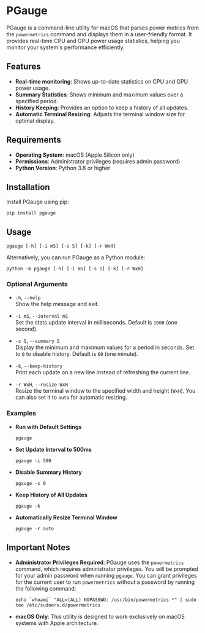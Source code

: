 # PGauge

PGauge is a command-line utility for macOS that parses power metrics from
the `powermetrics` command and displays them in a user-friendly format.
It provides real-time CPU and GPU power usage statistics,
helping you monitor your system's performance efficiently.


## Features

* **Real-time monitoring**: Shows up-to-date statistics on CPU and GPU power usage.
* **Summary Statistics**: Shows minimum and maximum values over a specified period.
* **History Keeping**: Provides an option to keep a history of all updates.
* **Automatic Terminal Resizing**: Adjusts the terminal window size for optimal display.

## Requirements

* **Operating System**: macOS (Apple Silicon only)
* **Permissions**: Administrator privileges (requires admin password)
* **Python Version**: Python 3.8 or higher

## Installation

Install PGauge using pip:

    pip install pgauge

## Usage

    pgauge [-h] [-i mS] [-s S] [-k] [-r WxH]

Alternatively, you can run PGauge as a Python module:

    python -m pgauge [-h] [-i mS] [-s S] [-k] [-r WxH]

### Optional Arguments

- `-h`, `--help`  
    Show the help message and exit.
    
- `-i mS`, `--interval mS`  
    Set the stats update interval in milliseconds. Default is `1000` (one second).
    
- `-s S`, `--summary S`  
    Display the minimum and maximum values for a period in seconds. Set to `0` to disable history. Default is `60` (one minute).
    
- `-k`, `--keep-history`  
    Print each update on a new line instead of refreshing the current line.
    
- `-r WxH`, `--resize WxH`  
    Resize the terminal window to the specified width and height (`WxH`). You can also set it to `auto` for automatic resizing.

### Examples

- **Run with Default Settings**

      pgauge
    
- **Set Update Interval to 500ms**
    
      pgauge -i 500
    
- **Disable Summary History**

      pgauge -s 0
    
- **Keep History of All Updates**

      pgauge -k
    
- **Automatically Resize Terminal Window**
    
      pgauge -r auto

## Important Notes

* **Administrator Privileges Required**: PGauge uses the `powermetrics` command,
  which requires administrator privileges. You will be prompted for your admin password
  when running `pgauge`. You can grant privileges for the current user
  to run `powermetrics` without a password by running the following command:

      echo `whoami` "ALL=(ALL) NOPASSWD: /usr/bin/powermetrics *" | sudo tee /etc/sudoers.d/powermetrics

* **macOS Only**: This utility is designed to work exclusively on macOS systems with Apple architecture.
